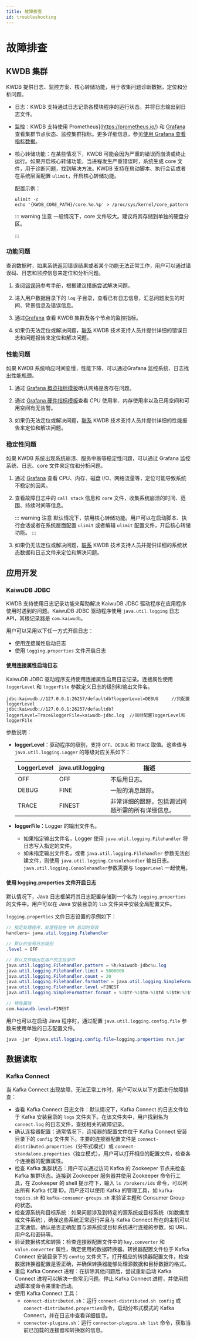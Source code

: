 ```yaml
---
title: 故障排查
id: troubleshooting
---
```


# 故障排查

## KWDB 集群

KWDB 提供日志、监控方案、核心转储功能，用于收集问题诊断数据，定位和分析问题。

- 日志：KWDB 支持通过日志记录各模块程序的运行状态，并将日志输出到日志文件。
- 监控：KWDB 支持使用 Prometheus](https://prometheus.io/) 和 [Grafana](https://grafana.com/grafana) 查看集群节点状态、监控集群指标。更多详细信息，参见[使用 Grafana 查看指标数据](../db-monitor/view-metrics-grafana.md)。
- 核心转储功能：在某些情况下，KWDB 可能会因为严重的错误而崩溃或终止运行。如果开启核心转储功能，当进程发生严重错误时，系统生成 core 文件，用于诊断问题，找到解决方法。KWDB 支持在启动脚本、执行会话或者在系统层面配置 `ulimit`，开启核心转储功能。

    配置示例：

    ```shell
    ulimit -c
    echo '{KWDB_CORE_PATH}/core.%e.%p' > /proc/sys/kernel/core_pattern
    ```

    ::: warning 注意
    一般情况下，core 文件较大。建议将其存储到单独的硬盘分区。

    :::

### 功能问题

查询数据时，如果系统返回错误结果或者某个功能无法正常工作，用户可以通过错误码、日志和监控信息来定位和分析问题。

1. 查阅[错误码](../db-operation/error-code/error-code-overview.md)参考手册，根据建议措施尝试解决问题。

2. 进入用户数据目录下的 `log` 子目录，查看已有日志信息，汇总问题发生的时间、背景信息及错误信息。

3. 通过[Grafana](../db-monitor/os-monitor-component/view-metrics-grafana.md) 查看 KWDB 集群及各个节点的监控指标。

4. 如果仍无法定位或解决问题，[联系](https://kaiwudb.com/support/) KWDB 技术支持人员并提供详细的错误日志和问题报告来定位和解决问题。

### 性能问题

如果 KWDB 系统响应时间变慢，性能下降，可以通过Grafana 监控系统、日志找出性能瓶颈。

1. 通过 [Grafana 概览指标模板](../db-monitor/os-monitor-component/view-metrics-grafana.md#概览)确认网络是否存在问题。

2. 通过 [Grafana 硬件指标模板](../db-monitor/os-monitor-component/view-metrics-grafana.md#硬件)查看 CPU 使用率、内存使用率以及已用空间和可用空间有无告警。

3. 如果仍无法定位或解决问题，[联系](https://kaiwudb.com/support/) KWDB 技术支持人员并提供详细的性能报告来定位和解决问题。

### 稳定性问题

如果 KWDB 系统出现系统崩溃、服务中断等稳定性问题，可以通过 Grafana 监控系统、日志、core 文件来定位和分析问题。

1. 通过 [Grafana](../db-monitor/os-monitor-component/view-metrics-grafana.md) 查看 CPU、内存、磁盘 I/O、网络流量等，定位可能导致系统不稳定的因素。

2. 查看故障日志中的 `call stack` 信息和 `core` 文件，收集系统崩溃的时间、范围、持续时间等信息。

    ::: warning 注意
    默认情况下，禁用核心转储功能。用户可以在启动脚本、执行会话或者在系统层面配置 `ulimit` 或者编辑 `ulimit` 配置文件，开启核心转储功能。
    :::

3. 如果仍无法定位或解决问题，[联系](https://kaiwudb.com/support/) KWDB 技术支持人员并提供详细的系统状态数据和日志文件来定位和解决问题。

## 应用开发

### KaiwuDB JDBC

KWDB 支持使用日志记录功能来帮助解决 KaiwuDB JDBC 驱动程序在应用程序使用时遇到的问题。KaiwuDB JDBC 驱动程序使用 `java.util.logging` 日志 API，其根记录器是 `com.kaiwudb`。

用户可以采用以下任一方式开启日志：

- 使用连接属性启动日志
- 使用 `logging.properties` 文件开启日志

#### 使用连接属性启动日志

KaiwuDB JDBC 驱动程序支持使用连接属性启用日志记录。连接属性使用 `loggerLevel` 和 `loggerFile` 参数定义日志的级别和输出文件名。

```shell
jdbc:kaiwudb://127.0.0.1:26257/defaultdb?loggerLevel=DEBUG     //只配置loggerLevel
jdbc:kaiwudb://127.0.0.1:26257/defaultdb?loggerLevel=Trace&loggerFile=kaiwudb-jdbc.log  //同时配置loggerLevel和loggerFile
```

参数说明：

- **loggerLevel**：驱动程序的级别，支持 `OFF`、`DEBUG` 和 `TRACE` 取值。这些值与 `java.util.logging.Logger` 的等级对应关系如下：

  | LoggerLevel | java.util.logging | 描述              |
  | ----------- | ----------------- | ------------------------------------------------ |
  | OFF         | OFF               | 不启用日志。                                     |
  | DEBUG       | FINE              | 一般的消息跟踪。                                 |
  | TRACE       | FINEST            | 非常详细的跟踪，包括调试问题所需的所有详细信息。 |

- **loggerFile**：Logger 的输出文件名。
  - 如果指定输出文件名，Logger 使用 `java.util.logging.Filehandler` 将日志写入指定的文件。
  - 如未指定输出文件名，或者 `java.util.logging.Filehandler` 参数无法创建文件，则使用 `java.util.logging.Consolehandler` 输出日志。`java.util.logging.Consolehandler`参数需要与 `loggerLevel` 一起使用。

#### 使用 logging.properties 文件开启日志

默认情况下，Java 日志框架将其日志配置存储到一个名为 `logging.properties` 的文件中。用户可以在 Java 安装目录的 `lib` 文件夹中安装全局配置文件。

`logging.properties` 文件日志设置的示例如下：

```java
// 指定处理程序，处理程勋在 VM 启动时安装
handlers= java.util.logging.Filehandler

// 默认的全局日志级别
.level = OFF

// 默认文件输出在用户的主目录中
java.util.logging.Filehandler.pattern = %h/kaiwudb-jdbc%u.log
java.util.logging.Filehandler.limit = 5000000
java.util.logging.Filehandler.count = 20
java.util.logging.Filehandler.formatter = java.util.logging.SimpleFormatter
java.util.logging.Filehandler.level =FINEST
java.util.logging.SimpleFormatter.format = %1$tY-%1$tm-%1$td %1$tH:%1$tM:%1$tS %4$s %2$s %5$s%6$s%n

// 特性属性
com.kaiwudb.level=FINEST
```

用户也可以在启动 Java 程序时，通过配置 `java.util.logging.config.file` 参数来使用单独的日志配置文件。

```java
java -jar -Djava.util.logging.config.file=logging.properties run.jar
```

## 数据读取

### Kafka Connect

当 Kafka Connect 出现故障，无法正常工作时，用户可以从以下方面进行故障排查：

- 查看 Kafka Connect 日志文件：默认情况下，Kafka Connect 的日志文件位于 Kafka 安装目录的 `logs` 文件夹下。在该文件夹中，用户找到名为 `connect.log` 的日志文件，查找相关的故障记录。
- 确认连接器配置：通常情况下，连接器的配置文件位于 Kafka Connect 安装目录下的 `config` 文件夹下。主要的连接器配置文件是 `connect-distributed.properties`（分布式模式）或 `connect-standalone.properties`（独立模式）。用户可以打开相应的配置文件，检查各个连接器的配置属性。
- 检查 Kafka 集群状态：用户可以通过访问 Kafka 的 Zookeeper 节点来检查 Kafka 集群状态。连接到 Zookeeper 服务器并使用 Zookeeper 命令行工具，在 Zookeeper 的 shell 提示符下，输入 `ls /brokers/ids` 命令，可以列出所有 Kafka 代理 ID。用户还可以使用 Kafka 的管理工具，如 `kafka-topics.sh` 和 `kafka-consumer-groups.sh` 来验证主题和 Consumer Group 的状态。
- 检查源系统和目标系统：如果问题涉及到特定的源系统或目标系统（如数据库或文件系统），确保这些系统正常运行并且与 Kafka Connect 所在的主机可以正常通信。确认是否正确配置与源系统或目标系统进行连接的参数，如 URL、用户名和密码等。
- 验证数据格式和转换：检查连接器配置文件中的 `key.converter` 和 `value.converter` 属性，确定使用的数据转换器。转换器配置文件位于 Kafka Connect 安装目录下的 `config` 文件夹下。打开相应的转换器配置文件，检查数据转换器配置是否正确，并确保转换器能够处理源数据和目标数据的格式。
- 重启 Kafka Connect 进程：在排除其他问题后，尝试重新启动 Kafka Connect 进程可以解决一些常见问题。停止 Kafka Connect 进程，并使用启动脚本或命令来重新启动。
- 使用 Kafka Connect 工具：
  - `connect-distributed.sh`：运行 `connect-distributed.sh config` 或 `connect-distributed.properties`命令，启动分布式模式的 Kafka Connect，并在日志中查看详细信息。
  - `connector-plugins.sh`：运行 `connector-plugins.sh list` 命令，获取当前已加载的连接器和转换器的信息。
